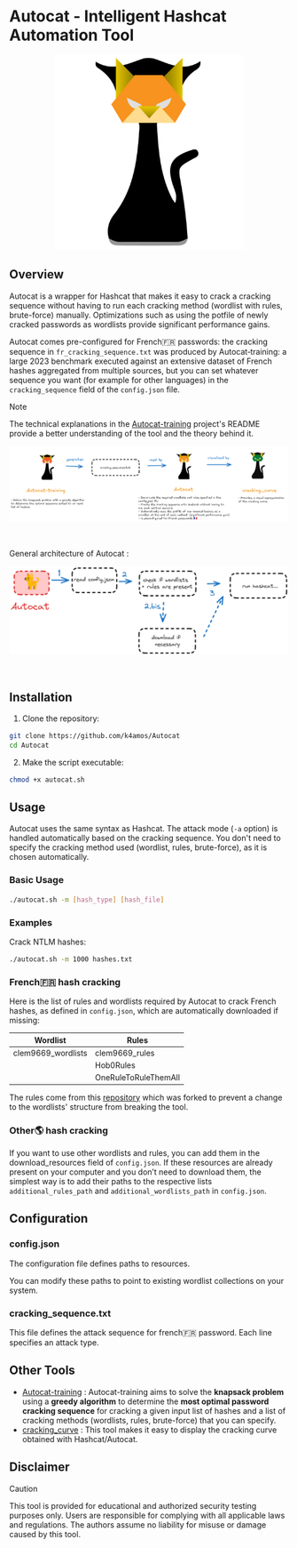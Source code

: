 # Autocat - Intelligent Hashcat Automation Tool

<p align="center">
    <img src="tool/img/logo.png" style="height:350px">
</p>

## Overview

Autocat is a wrapper for Hashcat that makes it easy to crack a cracking sequence without having to run each cracking method (wordlist with rules, brute-force) manually. Optimizations such as using the potfile of newly cracked passwords as wordlists provide significant performance gains.

Autocat comes pre-configured for French🇫🇷 passwords: the cracking sequence in `fr_cracking_sequence.txt` was produced by Autocat‑training: a large 2023 benchmark executed against an extensive dataset of French hashes aggregated from multiple sources, but you can set whatever sequence you want (for example for other languages) in the `cracking_sequence` field of the `config.json` file.

> [!NOTE]
> The technical explanations in the [Autocat-training](https://github.com/k4amos/Autocat-training) project's README provide a better understanding of the tool and the theory behind it.

<p align="center">
    <img src="tool/img/summary.png">
</p>
<br>

General architecture of Autocat :

<p align="center">
    <img src="tool/img/archi.png">
</p>
<br>

## Installation

1. Clone the repository:
```bash
git clone https://github.com/k4amos/Autocat
cd Autocat
```

2. Make the script executable:
```bash
chmod +x autocat.sh
```

## Usage

Autocat uses the same syntax as Hashcat. The attack mode (`-a` option) is handled automatically based on the cracking sequence. You don't need to specify the cracking method used (wordlist, rules, brute-force), as it is chosen automatically.

### Basic Usage

```bash
./autocat.sh -m [hash_type] [hash_file]
```

### Examples

Crack NTLM hashes:
```bash
./autocat.sh -m 1000 hashes.txt
```

### French🇫🇷 hash cracking

Here is the list of rules and wordlists required by Autocat to crack French hashes, as defined in `config.json`, which are automatically downloaded if missing:

| Wordlist  | Rules |
| ------------- | ------------- |
| clem9669_wordlists  | clem9669_rules  |
|  | Hob0Rules  |
|  | OneRuleToRuleThemAll |

The rules come from this [repository](https://github.com/clem9669/wordlists) which was forked to prevent a change to the wordlists' structure from breaking the tool.

### Other🌎 hash cracking

If you want to use other wordlists and rules, you can add them in the download_resources field of `config.json`.
If these resources are already present on your computer and you don’t need to download them, the simplest way is to add their paths to the respective lists `additional_rules_path` and `additional_wordlists_path` in `config.json`.


## Configuration

### config.json

The configuration file defines paths to resources.

You can modify these paths to point to existing wordlist collections on your system.

### cracking_sequence.txt

This file defines the attack sequence for french🇫🇷 password. Each line specifies an attack type.

## Other Tools

- [Autocat-training](https://github.com/k4amos/Autocat-training) : Autocat-training aims to solve the **knapsack problem** using a **greedy algorithm** to determine the **most optimal password cracking sequence** for cracking a given input list of hashes and a list of cracking methods (wordlists, rules, brute-force) that you can specify.
- [cracking_curve](https://github.com/k4amos/cracking_curve) : This tool makes it easy to display the cracking curve obtained with Hashcat/Autocat.

## Disclaimer

> [!CAUTION]
> This tool is provided for educational and authorized security testing purposes only. Users are responsible for complying with all applicable laws and regulations. The authors assume no liability for misuse or damage caused by this tool.
